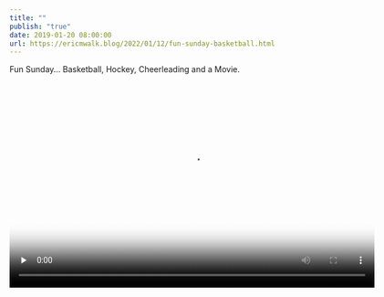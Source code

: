 ```yaml
---
title: ""
publish: "true"
date: 2019-01-20 08:00:00
url: https://ericmwalk.blog/2022/01/12/fun-sunday-basketball.html
---
```

Fun Sunday... Basketball, Hockey, Cheerleading and a Movie.

<video controls="controls" playsinline="playsinline" src="https://ericmwalk.blog/uploads/2022/446244317d.mov" width="640" height="360" poster="https://ericmwalk.blog/uploads/2022/d4c9d801e8.png" preload="none"></video>